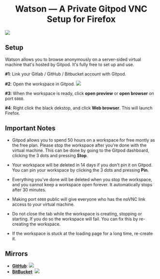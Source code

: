 <div align="center">

# Watson — A Private Gitpod VNC Setup for Firefox

</div>

![](https://i.imgur.com/bR92xAy.png)

## Setup

Watson allows you to browse anonymously on a server-sided virtual machine that's hosted by Gitpod. It's fully free to set up and use.

**#1**: Link your Gitlab / GitHub / Bitbucket account with Gitpod.

**#2**: Open the workspace in Gitpod. [![](https://img.shields.io/badge/Gitpod-Open--in--Gitpod-orange?logo=gitpod)](https://gitpod.io/#https://gitlab.com/Kqpa/watson) 

**#3**: When the workspace is ready, click **open preview** or **open browser** on port `6080`.

**#4**: Right click the black dekstop, and click **Web browser**. This will launch Firefox.

## Important Notes

- Gitpod allows you to spend 50 hours on a workspace for free montly as the free plan. Please stop the workspace after you're done with the virtual machine. This can be done by going to the Gitpod dashboard, clicking the 3 dots and pressing **Stop**.

- Your workspace will be deleted in 14 days if you don't pin it on Gitpod. You can pin your workspace by clicking the 3 dots and pressing **Pin**.

- Everything you've done will be deleted when you stop the workspace, and you cannot keep a workspace open forever. It automatically stops after 30 minutes.

- Making port `6080` public will give everyone who has the noVNC link access to your virtual machine.

- Do not close the tab while the workspace is creating, stopping or starting. If you do so the workspace will fail. You can fix this by re-creating the workspace.

- If the workspace is stuck at the loading page for a long time, re-create it.

## Mirrors

- **[GitHub](https://github.com/Shigetorum635/Watson)**: [![](https://img.shields.io/badge/Gitpod-Open--in--Gitpod-black?logo=gitpod)](https://gitpod.io/#https://github.com/Shigetorum635/Watson
)
- **[BitBucket](https://bitbucket.org/kqpa/watson/)**: [![](https://img.shields.io/badge/Gitpod-Open--in--Gitpod-blue?logo=gitpod)](https://gitpod.io/#https://bitbucket.org/kqpa/watson/)
